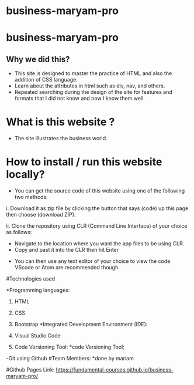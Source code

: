# business-maryam-pro
# business-maryam-pro
## Why we did this?

* This site is designed to master the practice of HTML and also the addition of CSS language.
* Learn about the attributes in html such as div, nav, and others.
* Repeated searching during the design of the site for features and formats that I did not know and now I know them well.
# What is this website ?

* The site illustrates the business world.
# How to install / run this website locally?

* You can get the source code of this website using one of the following two methods:

i. Download it as zip file by clicking the button that says (code) up this page then choose (download ZIP).

ii. Clone the repository using CLR (Command Line Interface) of your choice as follows:

- Navigate to the location where you want the app files to be using CLR.
- Copy  and past it into the CLR then hit Enter
* You can then use any text editor of your choice to view the code. VScode or Atom are recommended though.

#Technologies used

*Programming languages:

1. HTML
2. CSS
3. Bootstrap
*Integrated Development Environment (IDE):

1. Visual Studio Code
2. Code Versioning Tool:
*code Versioning Tool;

-Git using Github
#Team Members:
*done by mariam

#Github Pages Link:
https://fundamental-courses.github.io/business-maryam-pro/
